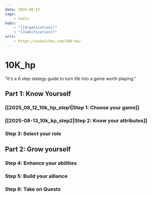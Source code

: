 ```yaml
---
date: 2025-08-12
tags:
    - tools
hubs:
    - "[[Organization]]"
    - "[[Gamification]]"
urls:
    - https://yukaichou.com/10k-hp/
---
```


# 10K_hp 

"It's a 6 step stategy guide to turn life into a game worth playing."

## Part 1: Know Yourself
### [[2025_08_12_10k_hp_step1|Step 1: Choose your game]]
### [[2025-08-13_10k_kp_step2|Step 2: Know your attributes]]
### Step 3: Select your role
## Part 2: Grow yourself
### Step 4: Enhance your abilities
### Step 5: Build your alliance
### Step 6: Take  on Quests








